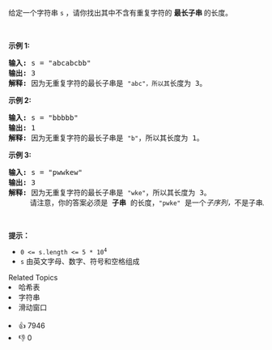 <p>给定一个字符串 <code>s</code> ，请你找出其中不含有重复字符的&nbsp;<strong>最长子串&nbsp;</strong>的长度。</p>

<p>&nbsp;</p>

<p><strong>示例&nbsp;1:</strong></p>

<pre>
<strong>输入: </strong>s = "abcabcbb"
<strong>输出: </strong>3 
<strong>解释:</strong> 因为无重复字符的最长子串是 <span><code>"abc"，所以其</code></span>长度为 3。
</pre>

<p><strong>示例 2:</strong></p>

<pre>
<strong>输入: </strong>s = "bbbbb"
<strong>输出: </strong>1
<strong>解释: </strong>因为无重复字符的最长子串是 <span><code>"b"</code></span>，所以其长度为 1。
</pre>

<p><strong>示例 3:</strong></p>

<pre>
<strong>输入: </strong>s = "pwwkew"
<strong>输出: </strong>3
<strong>解释: </strong>因为无重复字符的最长子串是&nbsp;<span><code>"wke"</code></span>，所以其长度为 3。
&nbsp;    请注意，你的答案必须是 <strong>子串 </strong>的长度，<span><code>"pwke"</code></span>&nbsp;是一个<em>子序列，</em>不是子串。
</pre>

<p>&nbsp;</p>

<p><strong>提示：</strong></p>

<ul> 
 <li><code>0 &lt;= s.length &lt;= 5 * 10<sup>4</sup></code></li> 
 <li><code>s</code>&nbsp;由英文字母、数字、符号和空格组成</li> 
</ul>

<div><div>Related Topics</div><div><li>哈希表</li><li>字符串</li><li>滑动窗口</li></div></div><br><div><li>👍 7946</li><li>👎 0</li></div>
